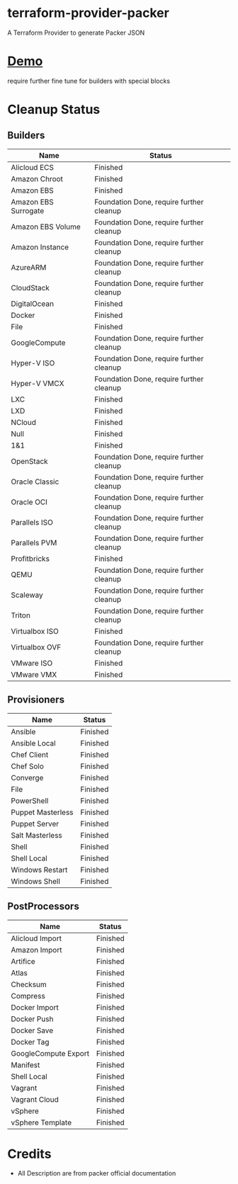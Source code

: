 # terraform-provider-packer
A Terraform Provider to generate Packer JSON

# [Demo](https://asciinema.org/a/189475)

require further fine tune for builders with special blocks

# Cleanup Status

## Builders
|Name|Status|
|--|--|
|Alicloud ECS|Finished|
|Amazon Chroot|Finished|
|Amazon EBS|Finished|
|Amazon EBS Surrogate|Foundation Done, require further cleanup|
|Amazon EBS Volume|Foundation Done, require further cleanup|
|Amazon Instance|Foundation Done, require further cleanup|
|AzureARM|Foundation Done, require further cleanup|
|CloudStack|Foundation Done, require further cleanup|
|DigitalOcean|Finished|
|Docker|Finished|
|File|Finished|
|GoogleCompute|Foundation Done, require further cleanup|
|Hyper-V ISO|Foundation Done, require further cleanup|
|Hyper-V VMCX|Foundation Done, require further cleanup|
|LXC|Finished|
|LXD|Finished|
|NCloud|Finished|
|Null|Finished|
|1&1|Finished|
|OpenStack|Foundation Done, require further cleanup|
|Oracle Classic|Foundation Done, require further cleanup|
|Oracle OCI|Foundation Done, require further cleanup|
|Parallels ISO|Foundation Done, require further cleanup|
|Parallels PVM|Foundation Done, require further cleanup|
|Profitbricks|Finished|
|QEMU|Foundation Done, require further cleanup|
|Scaleway|Foundation Done, require further cleanup|
|Triton|Foundation Done, require further cleanup|
|Virtualbox ISO|Finished|
|Virtualbox OVF|Foundation Done, require further cleanup|
|VMware ISO|Finished|
|VMware VMX|Finished|

## Provisioners
|Name|Status|
|--|--|
|Ansible|Finished|
|Ansible Local|Finished|
|Chef Client|Finished|
|Chef Solo|Finished|
|Converge|Finished|
|File|Finished|
|PowerShell|Finished|
|Puppet Masterless|Finished|
|Puppet Server|Finished|
|Salt Masterless|Finished|
|Shell|Finished|
|Shell Local|Finished|
|Windows Restart|Finished|
|Windows Shell|Finished|

## PostProcessors
|Name|Status|
|--|--|
|Alicloud Import|Finished|
|Amazon Import|Finished|
|Artifice|Finished|
|Atlas|Finished|
|Checksum|Finished|
|Compress|Finished|
|Docker Import|Finished|
|Docker Push|Finished|
|Docker Save|Finished|
|Docker Tag|Finished|
|GoogleCompute Export|Finished|
|Manifest|Finished|
|Shell Local|Finished|
|Vagrant|Finished|
|Vagrant Cloud|Finished|
|vSphere|Finished|
|vSphere Template|Finished|

# Credits

- All Description are from packer official documentation
